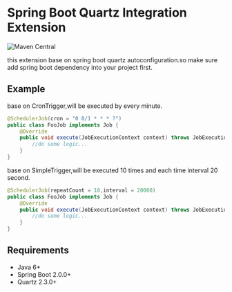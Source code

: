 # Spring Boot Quartz Integration Extension
![Maven Central](https://img.shields.io/maven-central/v/xyz.luomu32/quartz-spring-boot-starter.svg)

this extension base on spring boot quartz autoconfiguration.so make sure add spring boot dependency into your project first.
## Example
base on CronTrigger,will be executed by every minute.
```java
@SchedulerJob(cron = "0 0/1 * * * ?")
public class FooJob implements Job {
    @Override
    public void execute(JobExecutionContext context) throws JobExecutionException {
        //do some logic...
    }
}
```
base on SimpleTrigger,will be executed 10 times and each time interval 20 second.
```java
@SchedulerJob(repeatCount = 10,interval = 20000)
public class FooJob implements Job {
    @Override
    public void execute(JobExecutionContext context) throws JobExecutionException {
        //do some logic...
    }
}
```
## Requirements
- Java 6+
- Spring Boot 2.0.0+
- Quartz 2.3.0+